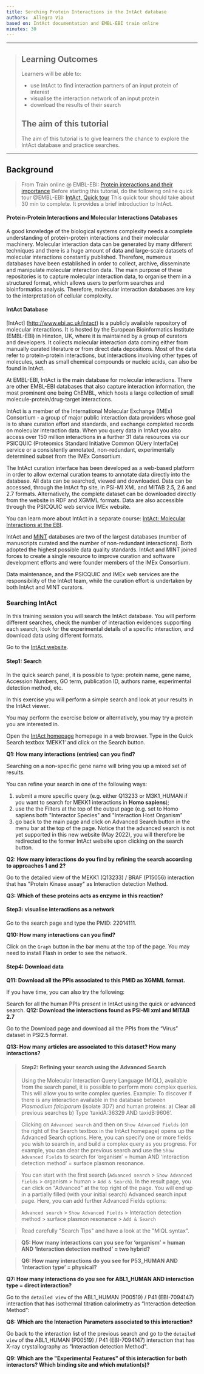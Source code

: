 ```yaml
---
title: Serching Protein Interactions in the IntAct database
authors:  Allegra Via 
based on: IntAct documentation and EMBL-EBI train online
minutes: 30
---
```


------------

> ## Learning Outcomes
> Learners will be able to:
> * use IntAct to find interaction partners of an input protein of interest
> * visualise the interaction network of an input protein 
> * download the results of their search 
> 
> ## The aim of this tutorial
> The aim of this tutorial is to give learners the chance to explore the IntAct database and practice searches.

------------
## Background 

> From Train online @ EMBL-EBI: [Protein interactions and their importance](https://www.ebi.ac.uk/training/online/course/protein-interactions-and-their-importance/molecular-interaction-databases-embl-ebi)
> Before starting this tutorial, do the following online quick tour @EMBL-EBI: [IntAct, Quick tour](https://www.ebi.ac.uk/training/online/courses/intact-quick-tour/)
> This quick tour should take about 30 min to complete. It provides a brief introduction to IntAct.

#### Protein-Protein Interactions and Molecular Interactions Databases
A good knowledge of the biological systems complexity needs a complete understanding of protein-protein interactions and their molecular machinery. Molecular interaction data can be generated by many different techniques and there is a huge amount of data and large-scale datasets of molecular interactions constantly published.
Therefore, numerous databases have been established in order to collect, archive, disseminate and manipulate molecular interaction data. The main purpose of these repositories is to capture molecular interaction data, to organise them in a structured format, which allows users to perform searches and bioinformatics analysis. Therefore, molecular interaction databases are key to the interpretation of cellular complexity.

#### IntAct Database
[IntAct] (http://www.ebi.ac.uk/intact) is a publicly available repository of molecular interactions. It is hosted by the European Bioinformatics Institute (EMBL-EBI) in Hinxton, UK, where it is maintained by a group of curators and developers. It collects molecular interaction data coming either from manually curated literature or from direct data depositions. Most of the data refer to protein-protein interactions, but interactions involving other types of molecules, such as small chemical compounds or nucleic acids, can also be found in IntAct.

At EMBL-EBI, IntAct is the main database for molecular interactions. There are other EMBL-EBI databases that also capture interaction information, the most prominent one being ChEMBL, which hosts a large collection of small molecule-protein/drug-target interactions.

IntAct is a member of the International Molecular Exchange (IMEx) Consortium - a group of major public interaction data providers whose goal is to share curation effort and standards, and exchange completed records on molecular interaction data. When you query data in IntAct you also access over 150 million interactions in a further 31 data resources via our PSICQUIC (Proteomics Standard Initiative Common QUery InterfaCe) service or a consistently annotated, non-redundant, experimentally determined subset from the IMEx Consortium.

The IntAct curation interface has been developed as a web-based platform in order to allow external curation teams to annotate data directly into the database.  All data can be searched, viewed and downloaded. Data can be accessed, through the IntAct ftp site, in PSI-MI XML and MITAB 2.5, 2.6 and 2.7 formats. Alternatively, the complete dataset can be downloaded directly from the website in RDF and XGMML formats. Data are also accessible through the PSICQUIC web service IMEx website. 

You can learn more about IntAct  in a separate course: [IntAct: Molecular Interactions at the EBI](https://www.ebi.ac.uk/training/online/course/intact-molecular-interactions-ebi).

IntAct and [MINT](https://mint.bio.uniroma2.it) databases are two of the largest databases (number of manuscripts curated and the number of non-redundant interactions). Both adopted the highest possible data quality standards. IntAct and MINT joined forces to create a single resource to improve curation and software development efforts and were founder members of the IMEx Consortium.

Data maintenance, and the PSICQUIC and IMEx web services are the responsibility of the IntAct team, while the curation effort is undertaken by both IntAct and MINT curators. 

### Searching IntAct

In this training session you will search the IntAct database. You will perform different searches, check the number of interaction evidences supporting each search, look for the experimental details of a specific interaction, and download data using different formats.

Go to the [IntAct website](http://www.ebi.ac.uk/intact/).


#### Step1: Search
In the quick search panel, it is possible to type: protein name, gene name, Accession Numbers, GO term, publication ID, authors name, experimental detection method, etc. 

In this exercise you will perform a simple search and look at your results in the IntAct viewer. 

You may perform the exercise below or alternatively, you may try a protein you are interested in. 

Open the [IntAct homepage](http://www.ebi.ac.uk/intact) homepage in a web browser. Type in the Quick Search textbox ‘MEKK1’ and click on the Search button.

**Q1: How many interactions (entries) can you find?**

Searching on a non-specific gene name will bring you up a mixed set of results. 

You can refine your search in one of the following ways:
1. submit a more specific query (e.g. either Q13233 or M3K1_HUMAN if you want to search for MEKK1 interactions in **Homo sapiens**);
2. use the the Filters at the top of the output page (e.g. set to Homo sapiens both "Interactor Species" and "Interaction Host Organism"
3. go back to the main page and click on Advanced Search button in the menu bar at the top of the page. Notice that the advanced search is not yet supported in this new website (May 2022), you will therefore be redirected to the former IntAct website upon clicking on the search button.

**Q2: How many interactions do you find by refining the search according to approaches 1 and 2?** 

Go to the detailed view of the MEKK1 (Q13233) / BRAF (P15056) interaction that has "Protein Kinase assay" as Interaction detection Method.

**Q3: Which of these proteins acts as enzyme in this reaction?** 



#### Step3: visualise interactions as a network
Go to the search page and type the PMID: 22014111. 

**Q10: How many interactions can you find?**

Click on the ```Graph``` button in the bar menu at the top of the page. You may need to install Flash in order to see the network.


#### Step4: Download data

**Q11: Download all the PPIs associated to this PMID as XGMML format.**

If you have time, you can also try the following: 

Search for all the human PPIs present in IntAct using the quick or advanced search.
**Q12: Download the interactions found as PSI-MI xml and MITAB 2.7**

Go to the Download page and download all the PPIs from the “Virus” dataset in PSI2.5 format. 

**Q13: How many articles are associated to this dataset? How many interactions?** 

>
>#### Step2: Refining your search using the Advanced Search
>
>Using the Molecular Interaction Query Language (MIQL), available from the search panel, it is possible to perform more complex queries. This will allow you to write complex queries.
>Example: To discover if there is any interaction available in the database between *Plasmodium falciparum* (isolate 3D7) and human proteins: a) Clear all previous searches b) Type ‘taxidA:36329 AND taxidB:9606’.

>Clicking on ```Advanced search``` and then on ```Show Advanced Fields``` (on the right of the Search textbox in the IntAct homepage) opens up the Advanced Search options. Here, you can specify one or more fields you wish to search in, and build a complex query as you progress. For example, you can clear the previous search and use the ```Show Advanced Fields``` to search for ‘organism’ = human AND ‘Interaction detection method’ = surface plasmon resonance.

>You can start with the first search (```Advanced search``` > ```Show Advanced Fields``` > organism > human > ```Add & Search```). In the result page, you can click on "Advanced" at the top right of the page. You will end up in a partially filled (with your initial search) Advanced search input page. Here, you can add further Advanced Fields options:

>```Advanced search``` > ```Show Advanced Fields``` > Interaction detection method > surface plasmon resonance > ```Add & Search```

>Read carefully "Search Tips" and have a look at the "MIQL syntax".

>**Q5: How many interactions can you see for ‘organism’ = human AND ‘Interaction detection method’ = two hybrid?** 

>**Q6: How many interactions do you see for P53_HUMAN AND ‘Interaction type’ = physical?** 

**Q7: How many interactions do you see for ABL1_HUMAN AND interaction type = direct interaction?** 

Go to the ```detailed view``` of the ABL1_HUMAN (P00519) / P41 (EBI-7094147) interaction that has isothermal titration calorimetry as “Interaction detection Method”: 

**Q8: Which are the Interaction Parameters associated to this interaction?** 

Go back to the interaction list of the previous search and go to the ```detailed view``` of the ABL1_HUMAN (P00519) / P41 (EBI-7094147) interaction that has X-ray crystallography as “Interaction detection Method". 

**Q9: Which are the "Experimental Features" of this interaction for both interactors? Which binding site and which mutation(s)?**




